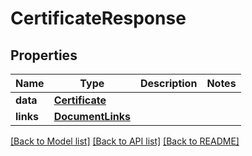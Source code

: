 # CertificateResponse

## Properties
Name | Type | Description | Notes
------------ | ------------- | ------------- | -------------
**data** | [**Certificate**](Certificate.md) |  | 
**links** | [**DocumentLinks**](DocumentLinks.md) |  | 

[[Back to Model list]](../README.md#documentation-for-models) [[Back to API list]](../README.md#documentation-for-api-endpoints) [[Back to README]](../README.md)


